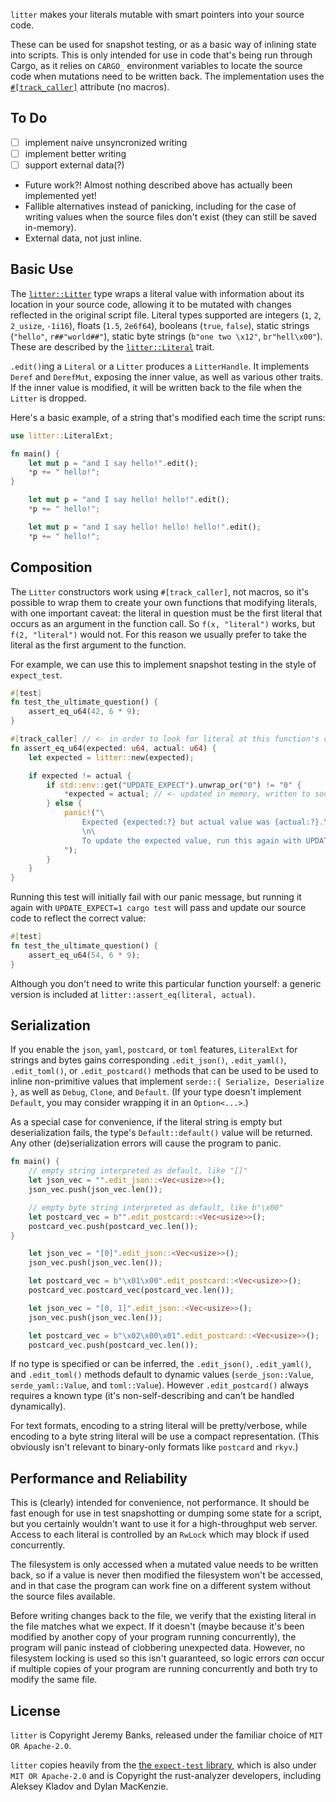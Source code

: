 `litter` makes your literals mutable with smart pointers into your source code.

These can be used for snapshot testing, or as a basic way of inlining state into
scripts. This is only intended for use in code that's being run through Cargo,
as it relies on `CARGO_` environment variables to locate the source code when
mutations need to be written back. The implementation uses the
[`#[track_caller]`](https://doc.rust-lang.org/reference/attributes/codegen.html#the-track_caller-attribute)
attribute (no macros).

## To Do

- [ ] implement naive unsyncronized writing
- [ ] implement better writing
- [ ] support external data(?)
- Future work?! Almost nothing described above has actually been implemented
  yet!
- Fallible alternatives instead of panicking, including for the case of writing
  values when the source files don't exist (they can still be saved in-memory).
- External data, not just inline.

## Basic Use

The [`litter::Litter`] type wraps a literal value with information about its
location in your source code, allowing it to be mutated with changes reflected
in the original script file. Literal types supported are integers (`1`, `2`,
`2_usize`, `-1i16`), floats (`1.5`, `2e6f64`), booleans (`true`, `false`),
static strings (`"hello"`, `r##"world##"`), static byte strings
(`b"one two \x12"`, `br"hell\x00"`). These are described by the
[`litter::Literal`] trait.

`.edit()`ing a `Literal` or a `Litter` produces a `LitterHandle`. It implements
`Deref` and `DerefMut`, exposing the inner value, as well as various other
traits. If the inner value is modified, it will be written back to the file when
the `Litter` is dropped.

Here's a basic example, of a string that's modified each time the script runs:

```rust
use litter::LiteralExt;

fn main() {
    let mut p = "and I say hello!".edit();
    *p += " hello!";
}
```

```rust
    let mut p = "and I say hello! hello!".edit();
    *p += " hello!";
```

```rust
    let mut p = "and I say hello! hello! hello!".edit();
    *p += " hello!";
```

## Composition

The `Litter` constructors work using `#[track_caller]`, not macros, so it's
possible to wrap them to create your own functions that modifying literals, with
one important caveat: the literal in question must be the first literal that
occurs as an argument in the function call. So `f(x, "literal")` works, but
`f(2, "literal")` would not. For this reason we usually prefer to take the
literal as the first argument to the function.

For example, we can use this to implement snapshot testing in the style of
`expect_test`.

```rust
#[test]
fn test_the_ultimate_question() {
    assert_eq_u64(42, 6 * 9);
}

#[track_caller] // <- in order to look for literal at this function's call site instead
fn assert_eq_u64(expected: u64, actual: u64) {
    let expected = litter::new(expected);

    if expected != actual {
        if std::env::get("UPDATE_EXPECT").unwrap_or("0") != "0" {
            *expected = actual; // <- updated in memory, written to source at end of scope
        } else {
            panic!("\
                Expected {expected:?} but actual value was {actual:?}.\n\
                \n\
                To update the expected value, run this again with UPDATE_EXPECT=1.\
            ");
        }
    }
}
```

Running this test will initially fail with our panic message, but running it
again with `UPDATE_EXPECT=1 cargo test` will pass and update our source code to
reflect the correct value:

```rust
#[test]
fn test_the_ultimate_question() {
    assert_eq_u64(54, 6 * 9);
}
```

Although you don't need to write this particular function yourself: a generic
version is included at `litter::assert_eq(literal, actual)`.

## Serialization

If you enable the `json`, `yaml`, `postcard`, or `toml` features, `LiteralExt`
for strings and bytes gains corresponding `.edit_json()`, `.edit_yaml()`,
`.edit_toml()`, or `.edit_postcard()` methods that can be used to be used to
inline non-primitive values that implement `serde::{ Serialize, Deserialize }`,
as well as `Debug`, `Clone`, and `Default`. (If your type doesn't implement
`Default`, you may consider wrapping it in an `Option<...>`.)

As a special case for convenience, if the literal string is empty but
deserialization fails, the type's `Default::default()` value will be returned.
Any other (de)serialization errors will cause the program to panic.

```rust
fn main() {
    // empty string interpreted as default, like "[]"
    let json_vec = "".edit_json::<Vec<usize>>();
    json_vec.push(json_vec.len());

    // empty byte string interpreted as default, like b"\x00"
    let postcard_vec = b"".edit_postcard::<Vec<usize>>();
    postcard_vec.push(postcard_vec.len());
}
```

```rust
    let json_vec = "[0]".edit_json::<Vec<usize>>();
    json_vec.push(json_vec.len());

    let postcard_vec = b"\x01\x00".edit_postcard::<Vec<usize>>();
    postcard_vec.postcard_vec(postcard_vec.len());
```

```rust
    let json_vec = "[0, 1]".edit_json::<Vec<usize>>();
    json_vec.push(json_vec.len());

    let postcard_vec = b"\x02\x00\x01".edit_postcard::<Vec<usize>>();
    postcard_vec.push(postcard_vec.len());
```

If no type is specified or can be inferred, the `.edit_json()`, `.edit_yaml()`,
and `.edit_toml()` methods default to dynamic values (`serde_json::Value`,
`serde_yaml::Value`, and `toml::Value`). However `.edit_postcard()` always
requires a known type (it's non-self-describing and can't be handled
dynamically).

For text formats, encoding to a string literal will be pretty/verbose, while
encoding to a byte string literal will be use a compact representation. (This
obviously isn't relevant to binary-only formats like `postcard` and `rkyv`.)

## Performance and Reliability

This is (clearly) intended for convenience, not performance. It should be fast
enough for use in test snapshotting or dumping some state for a script, but you
certainly wouldn't want to use it for a high-throughput web server. Access to
each literal is controlled by an `RwLock` which may block if used concurrently.

The filesystem is only accessed when a mutated value needs to be written back,
so if a value is never then modified the filesystem won't be accessed, and in
that case the program can work fine on a different system without the source
files available.

Before writing changes back to the file, we verify that the existing literal in
the file matches what we expect. If it doesn't (maybe because it's been modified
by another copy of your program running concurrently), the program will panic
instead of clobbering unexpected data. However, no filesystem locking is used so
this isn't guaranteed, so logic errors _can_ occur if multiple copies of your
program are running concurrently and both try to modify the same file.

## License

`litter` is Copyright Jeremy Banks, released under the familiar choice of
`MIT OR Apache-2.0`.

`litter` copies heavily from the
[the `expect-test` library](https://docs.rs/expect-test), which is also under
`MIT OR Apache-2.0` and is Copyright the rust-analyzer developers, including
Aleksey Kladov and Dylan MacKenzie.

<!--
NB: We need to specify these manually (as links to docs.rs) so that they'll be
visible when README.md is rendered directly, such as on GitHub and on Crates.io.
However, when we're rendering it in the generate crate documentation, we want
to allow rustdoc to resolve the links for us, particularly for local types.
Therefore, any change made to these links below must be accompanied by a
corresponding change to `src/pre-readme.md`, which will take precedence and
allow us to use rustdoc's resolution.
-->

[`litter::Litter`]: https://docs.rs/litter/latest/litter/struct.Litter.html
[`litter::Literal`]: https://docs.rs/litter/latest/litter/struct.Literal.html

